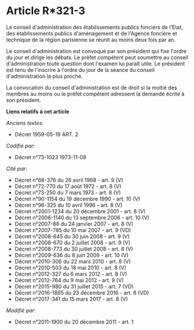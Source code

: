 # Article R*321-3

Le conseil d'administration des établissements publics fonciers de l'Etat, des établissements publics d'aménagement et de
l'Agence foncière et technique de la région parisienne se réunit au moins deux fois par an. 

Le conseil d'administration est convoqué par son président qui fixe l'ordre du jour et dirige les débats. Le préfet compétent
peut soumettre au conseil d'administration toute question dont l'examen lui paraît utile. Le président est tenu de l'inscrire
à l'ordre du jour de la séance du conseil d'administration la plus proche. 

La convocation du conseil d'administration est de droit si la moitié des membres au moins ou le préfet compétent adressent la
demande écrite à son président.

**Liens relatifs à cet article**

_Anciens textes_:

  - Décret  1959-05-19 ART. 2

_Codifié par_:

  - Décret n°73-1023 1973-11-08

_Cité par_:

  - Décret n°68-376 du 26 avril 1968 - art. 9 (V)
  - Décret n°72-770 du 17 août 1972 - art. 8 (V)
  - Décret n°73-250 du 7 mars 1973 - art. 8 (V)
  - Décret n°90-1154 du 19 décembre 1990 - art. 10 (V)
  - Décret n°96-325 du 10 avril 1996 - art. 8 (V)
  - Décret n°2001-1234 du 20 décembre 2001 - art. 8 (V)
  - Décret n°2006-1140 du 13 septembre 2006 - art. 10 (V)
  - Décret n°2007-88 du 24 janvier 2007 - art. 8 (V)
  - Décret n°2007-785 du 10 mai 2007 - art. 9 (VD)
  - Décret n°2008-645 du 30 juin 2008 - art. 9 (V)
  - Décret n°2008-670 du 2 juillet 2008 - art. 9 (V)
  - Décret n°2008-773 du 30 juillet 2008 - art. 8 (V)
  - Décret n°2009-636 du 8 juin 2009 - art. 10 (V)
  - Décret n°2010-306 du 22 mars 2010 - art. 8 (V)
  - Décret n°2010-503 du 18 mai 2010 - art. 8 (V)
  - Décret n°2012-327  du 6 mars 2012 - art. 8 (V)
  - Décret n°2012-764 du 9 mai 2012 - art. 9 (V)
  - Décret n°2015-980 du 31 juillet 2015 - art. 7 (VD)
  - Décret n°2016-1865 du 23 décembre 2016 - art. 8 (VD)
  - Décret n°2017-341 du 15 mars 2017 - art. 8 (V)

_Modifié par_:

  - Décret n°2011-1900 du 20 décembre 2011 - art. 1
